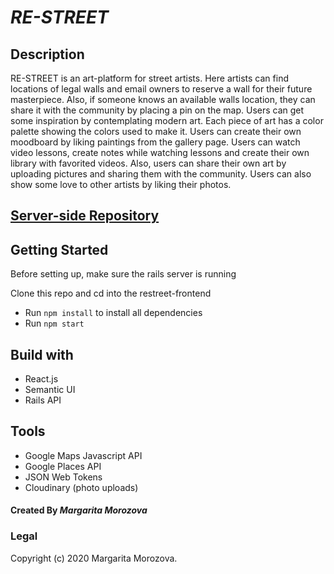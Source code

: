 # _RE-STREET_

## Description

RE-STREET is an art-platform for street artists. Here artists can find locations of legal walls and email owners to reserve a wall for their future masterpiece. Also, if someone knows an available  walls location, they can share it with the community by placing a pin on the map. Users can get some inspiration by contemplating modern art. Each piece of art has a color palette showing the colors used to make it. Users can create their own moodboard by liking paintings from the gallery page. Users can watch video lessons, create notes while watching lessons and create their own library with favorited videos. Also, users can share their own art by uploading pictures and sharing them with the community. Users can also show some love to other artists by liking their photos.

## [Server-side Repository](https://github.com/rita-morozova/final-backend)

## Getting Started
Before setting up, make sure the rails server is running

Clone this repo and cd into the restreet-frontend

- Run `npm install` to install all dependencies
- Run `npm start` 

## Build with
* React.js
* Semantic UI
* Rails API


## Tools
* Google Maps Javascript API
* Google Places API
* JSON Web Tokens
* Cloudinary (photo uploads)

#### Created By _**Margarita Morozova**_

### Legal
Copyright (c) 2020 Margarita Morozova.

